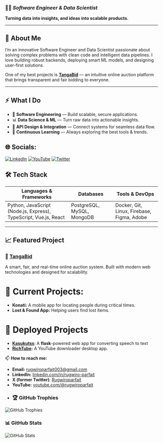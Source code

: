 
### 👨‍💻 *Software Engineer & Data Scientist*

**Turning data into insights, and ideas into scalable products.**

---

## 🚀 **About Me**

I’m an innovative Software Engineer and Data Scientist passionate about solving complex problems with clean code and intelligent data pipelines. I love building robust backends, deploying smart ML models, and designing user-first solutions.

One of my best projects is **[TangaBid](https://tangabid.live/)** — an intuitive online auction platform that brings transparent and fair bidding to everyone.

---

## ⚡ **What I Do**

* 🧩 **Software Engineering** — Build scalable, secure applications.
* 📊 **Data Science & ML** — Turn raw data into actionable insights.
* 🔗 **API Design & Integration** — Connect systems for seamless data flow.
* 🌱 **Continuous Learning** — Always exploring the best tools & trends.


## 🌐 Socials:

[![LinkedIn](https://img.shields.io/badge/LinkedIn-%230077B5.svg?logo=linkedin&logoColor=white)](https://linkedin.com/in/rugwiroparfait) [![YouTube](https://img.shields.io/badge/YouTube-%23FF0000.svg?logo=youtube&logoColor=white)](https://youtube.com/@rugwirodev) [![Twitter](https://img.shields.io/badge/Twitter-%231DA1F2.svg?logo=twitter&logoColor=white)](https://twitter.com/RugwiroParfait)
## 🛠️ **Tech Stack**

| **Languages & Frameworks**                                       | **Databases**              | **Tools & DevOps**                         |
| ---------------------------------------------------------------- | -------------------------- | ------------------------------------------ |
| Python, JavaScript (Node.js, Express), TypeScript, Vue.js, React | PostgreSQL, MySQL, MongoDB | Docker, Git, Linux, Firebase, Figma, Adobe |

---

## 📈 **Featured Project**

### 🎯 **[TangaBid](https://tangabid.live/)**

A smart, fair, and real-time online auction system.
Built with modern web technologies and designed for scalability.



# 🚀 Current Projects:

-   **Konati:** A mobile app for locating people during critical times.
-   **Lost & Found App:** Helping users find lost items.
# 🚀 Deployed Projects
 - **[Kasukutss](https://kasukutss.onrender.com/)**: A **flask**-powered web app for converting speech to text
 - **[RichTube](https://drive.google.com/file/d/188hjPL628Z0CqyPUX1O7aj9jxmow-f2f/view?usp=drive_link):** A YouTube downloader desktop app.

📫 **How to reach me:**

-   **Email:** [rugwiroparfait003@gmail.com](mailto:rugwiro@example.com)
-   **LinkedIn:** [linkedin.com/in/rugwiro-parfait](https://linkedin.com/in/rugwiro-parfait)
-  **X (former Twitter)**: [Rugwiroparfait](https://x.com/RugwiroParfait)  
-   **YouTube:** [youtube.com/@rugwiroparfait](https://youtube.com/@rugwiroparfait)
- ### 🏆 GitHub Trophies
![GitHub Trophies](https://github-profile-trophy.vercel.app/?username=Rugwiroparfait&theme=radical&no-frame=true&no-bg=true&margin-w=4)

### 📊 GitHub Stats
![GitHub Stats](https://github-readme-stats.vercel.app/api?username=Rugwiroparfait&show_icons=true&theme=radical)

